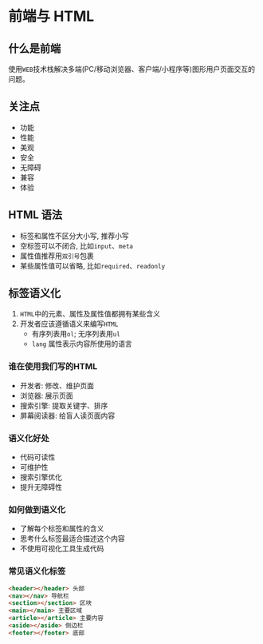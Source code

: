 # 前端与 HTML

## 什么是前端
使用`WEB`技术栈解决多端(PC/移动浏览器、客户端/小程序等)图形用户页面交互的问题。

## 关注点
- 功能
- 性能
- 美观
- 安全
- 无障碍
- 兼容
- 体验

## HTML 语法
- 标签和属性不区分大小写, 推荐小写
- 空标签可以不闭合, 比如`input`、`meta`
- 属性值推荐用`双引号`包裹
- 某些属性值可以省略, 比如`required`、`readonly`

## 标签语义化
1. `HTML`中的元素、属性及属性值都拥有某些含义
2. 开发者应该遵循语义来编写`HTML`
   - 有序列表用`ol`; 无序列表用`ul`
   - `lang` 属性表示内容所使用的语言

### 谁在使用我们写的HTML
- 开发者: 修改、维护页面
- 浏览器: 展示页面
- 搜索引擎: 提取关键字、排序
- 屏幕阅读器: 给盲人读页面内容

### 语义化好处
- 代码可读性
- 可维护性
- 搜索引擎优化
- 提升无障碍性

### 如何做到语义化
- 了解每个标签和属性的含义
- 思考什么标签最适合描述这个内容
- 不使用可视化工具生成代码

### 常见语义化标签
```html
<header></header> 头部
<nav></nav> 导航栏
<section></section> 区块
<main></main> 主要区域
<article></article> 主要内容
<aside></aside> 侧边栏
<footer></footer> 底部
```
